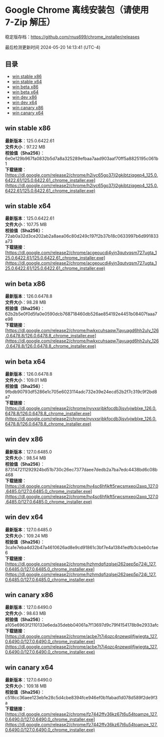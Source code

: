 # Google Chrome 离线安装包（请使用 7-Zip 解压）
稳定版存档：<https://github.com/rnus699/chrome_installer/releases>

最后检测更新时间
2024-05-20 14:13:41 (UTC-4)


## 目录
* [win stable x86](https://github.com/rnus699/chrome_installer?tab=readme-ov-file#win-stable-x86)
* [win stable x64](https://github.com/rnus699/chrome_installer?tab=readme-ov-file#win-stable-x64)
* [win beta x86](https://github.com/rnus699/chrome_installer?tab=readme-ov-file#win-beta-x86)
* [win beta x64](https://github.com/rnus699/chrome_installer?tab=readme-ov-file#win-beta-x64)
* [win dev x86](https://github.com/rnus699/chrome_installer?tab=readme-ov-file#win-dev-x86)
* [win dev x64](https://github.com/rnus699/chrome_installer?tab=readme-ov-file#win-dev-x64)
* [win canary x86](https://github.com/rnus699/chrome_installer?tab=readme-ov-file#win-canary-x86)
* [win canary x64](https://github.com/rnus699/chrome_installer?tab=readme-ov-file#win-canary-x64)

## win stable x86
**最新版本**：125.0.6422.61  
**文件大小**：97.22 MB  
**校验值（Sha256）**：6e0e129b967fa0832b5d7a8a325289efbaa7aad903aaf70ff5a8825195c061b1  
**下载链接**：[https://dl.google.com/release2/chrome/h2iyc65go37jl2gkibtziqgep4_125.0.6422.61/125.0.6422.61_chrome_installer.exe](https://dl.google.com/release2/chrome/h2iyc65go37jl2gkibtziqgep4_125.0.6422.61/125.0.6422.61_chrome_installer.exe)  

## win stable x64
**最新版本**：125.0.6422.61  
**文件大小**：107.75 MB  
**校验值（Sha256）**：72ab0a32d3ce202ab2a8aea06c80d249c197f2b37b18c0633997b6d991833a73  
**下载链接**：[https://dl.google.com/release2/chrome/acgeoucdi4yjn3qutvqsm727ugta_125.0.6422.61/125.0.6422.61_chrome_installer.exe](https://dl.google.com/release2/chrome/acgeoucdi4yjn3qutvqsm727ugta_125.0.6422.61/125.0.6422.61_chrome_installer.exe)  

## win beta x86
**最新版本**：126.0.6478.8  
**文件大小**：98.28 MB  
**校验值（Sha256）**：62b2b5e0f0d5fa0e0590dcb768718460db526ae854192e4451b08407faaa7e98  
**下载链接**：[https://dl.google.com/release2/chrome/hwkxcuhsaqw7jayuagd6hh2uly_126.0.6478.8/126.0.6478.8_chrome_installer.exe](https://dl.google.com/release2/chrome/hwkxcuhsaqw7jayuagd6hh2uly_126.0.6478.8/126.0.6478.8_chrome_installer.exe)  

## win beta x64
**最新版本**：126.0.6478.8  
**文件大小**：109.01 MB  
**校验值（Sha256）**：9fbdb90793df5286e1c705e6023114adc732e39e24ecd52b2f7c319c9f2bd8a7  
**下载链接**：[https://dl.google.com/release2/chrome/nyvxsrjbkfocdb3jsvlvjwblxe_126.0.6478.8/126.0.6478.8_chrome_installer.exe](https://dl.google.com/release2/chrome/nyvxsrjbkfocdb3jsvlvjwblxe_126.0.6478.8/126.0.6478.8_chrome_installer.exe)  

## win dev x86
**最新版本**：127.0.6485.0  
**文件大小**：98.54 MB  
**校验值（Sha256）**：873147211292924bd51b730c26ec7377daee7dedb2a7ba7edc4438bd6c08b468  
**下载链接**：[https://dl.google.com/release2/chrome/hv4sc6hfjkft5rwcsmxeoi2axq_127.0.6485.0/127.0.6485.0_chrome_installer.exe](https://dl.google.com/release2/chrome/hv4sc6hfjkft5rwcsmxeoi2axq_127.0.6485.0/127.0.6485.0_chrome_installer.exe)  

## win dev x64
**最新版本**：127.0.6485.0  
**文件大小**：109.24 MB  
**校验值（Sha256）**：3ca1e7eba4d32b47a4610626ad8e9cd91861c3bf7e4a13841edfb3cbeb0cfae6  
**下载链接**：[https://dl.google.com/release2/chrome/hzhmdqfizqlsej262qep5p724i_127.0.6485.0/127.0.6485.0_chrome_installer.exe](https://dl.google.com/release2/chrome/hzhmdqfizqlsej262qep5p724i_127.0.6485.0/127.0.6485.0_chrome_installer.exe)  

## win canary x86
**最新版本**：127.0.6490.0  
**文件大小**：98.63 MB  
**校验值（Sha256）**：a105e6963f2110133e6eda35debb04061a7f13697d9c79f4154178b9e2933afc  
**下载链接**：[https://dl.google.com/release2/chrome/acbe7t7i4qzc4nzewqljfjwjegta_127.0.6490.0/127.0.6490.0_chrome_installer.exe](https://dl.google.com/release2/chrome/acbe7t7i4qzc4nzewqljfjwjegta_127.0.6490.0/127.0.6490.0_chrome_installer.exe)  

## win canary x64
**最新版本**：127.0.6490.0  
**文件大小**：109.18 MB  
**校验值（Sha256）**：c518cc36aee123eb1e28c5d4cbe8394fce946ef0b1fabad1d078d589f2de9f3a  
**下载链接**：[https://dl.google.com/release2/chrome/fz7442ffv36kz67t6u54toamze_127.0.6490.0/127.0.6490.0_chrome_installer.exe](https://dl.google.com/release2/chrome/fz7442ffv36kz67t6u54toamze_127.0.6490.0/127.0.6490.0_chrome_installer.exe)  

